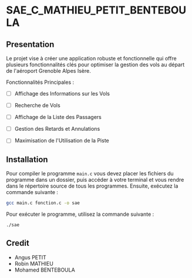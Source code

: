 # SAE_C_MATHIEU_PETIT_BENTEBOULA

## Presentation 

Le projet vise à créer une application robuste et fonctionnelle qui offre plusieurs fonctionnalités clés pour optimiser la gestion des vols au départ de l'aéroport Grenoble Alpes Isère.

Fonctionnalités Principales :

- [ ] Affichage des Informations sur les Vols

- [ ] Recherche de Vols 

- [ ] Affichage de la Liste des Passagers

- [ ] Gestion des Retards et Annulations

- [ ] Maximisation de l'Utilisation de la Piste


## Installation

Pour compiler le programme `main.c` vous devez placer les fichiers du programme dans un dossier, puis accéder à votre terminal et vous rendre dans le répertoire source de tous les programmes. Ensuite, exécutez la commande suivante :

```bash
gcc main.c fonction.c -o sae
```

Pour exécuter le programme, utilisez la commande suivante :

```bash
./sae
```


## Credit

- Angus PETIT 
- Robin MATHIEU
- Mohamed BENTEBOULA
